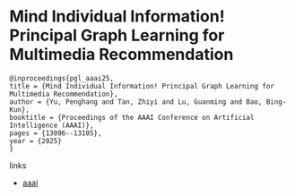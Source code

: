 # Mind Individual Information! Principal Graph Learning for Multimedia Recommendation

```
@inproceedings{pgl_aaai25,
title = {Mind Individual Information! Principal Graph Learning for Multimedia Recommendation},
author = {Yu, Penghang and Tan, Zhiyi and Lu, Guanming and Bao, Bing-Kun},
booktitle = {Proceedings of the AAAI Conference on Artificial Intelligence (AAAI)},
pages = {13096--13105},
year = {2025}
}
```

links
- [aaai](https://ojs.aaai.org/index.php/AAAI/article/view/33429)
